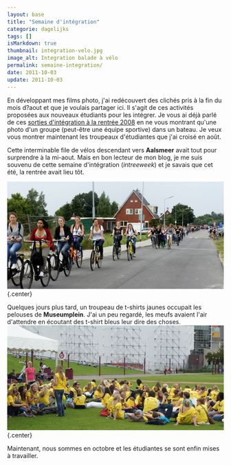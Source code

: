 ```yaml
---
layout: base
title: "Semaine d'intégration"
categorie: dagelijks
tags: []
isMarkdown: true
thumbnail: integration-velo.jpg
image_alt: Integration balade à vélo
permalink: semaine-integration/
date: 2011-10-03
update: 2011-10-03
---
```


En développant mes films photo, j'ai redécouvert des clichés pris à la fin du mois d?aout et que je voulais partager ici. Il s'agit de ces activités proposées aux nouveaux étudiants pour les intégrer. Je vous ai déjà parlé de ces [sorties d'intégration à la rentrée 2008](/la-rentree-a-amsterdam) en ne vous montrant qu'une photo d'un groupe (peut-être une équipe sportive) dans un bateau. Je veux vous montrer maintenant les troupeaux d'étudiantes que j'ai croisé en août.

Cette interminable file de vélos descendant vers **Aalsmeer** avait tout pour surprendre à la mi-aout. Mais en bon lecteur de mon blog, je me suis souvenu de cette semaine d'intégration (*intreeweek*) et je savais que cet été, la rentrée avait lieu tôt.

![Integration balade à vélo](integration-velo.jpg){.center}

Quelques jours plus tard, un troupeau de t-shirts jaunes occupait les pelouses de **Museumplein**. J'ai un peu regardé, les meufs avaient l'air d'attendre en écoutant des t-shirt bleus leur dire des choses.
![Integration avec T shirts jaunes](integration-jaune.jpg){.center}

Maintenant, nous sommes en octobre et les étudiantes se sont enfin mises à travailler.
